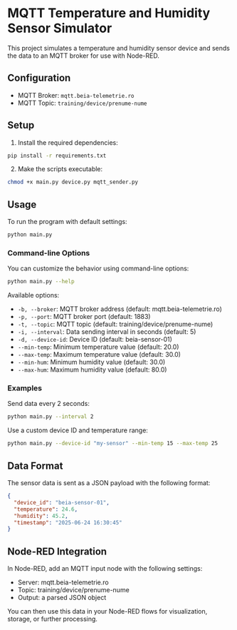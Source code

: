 # MQTT Temperature and Humidity Sensor Simulator

This project simulates a temperature and humidity sensor device and sends the data to an MQTT broker for use with Node-RED.

## Configuration

- MQTT Broker: `mqtt.beia-telemetrie.ro`
- MQTT Topic: `training/device/prenume-nume`

## Setup

1. Install the required dependencies:

```bash
pip install -r requirements.txt
```

2. Make the scripts executable:

```bash
chmod +x main.py device.py mqtt_sender.py
```

## Usage

To run the program with default settings:

```bash
python main.py
```

### Command-line Options

You can customize the behavior using command-line options:

```bash
python main.py --help
```

Available options:

- `-b, --broker`: MQTT broker address (default: mqtt.beia-telemetrie.ro)
- `-p, --port`: MQTT broker port (default: 1883)
- `-t, --topic`: MQTT topic (default: training/device/prenume-nume)
- `-i, --interval`: Data sending interval in seconds (default: 5)
- `-d, --device-id`: Device ID (default: beia-sensor-01)
- `--min-temp`: Minimum temperature value (default: 20.0)
- `--max-temp`: Maximum temperature value (default: 30.0)
- `--min-hum`: Minimum humidity value (default: 30.0)
- `--max-hum`: Maximum humidity value (default: 80.0)

### Examples

Send data every 2 seconds:

```bash
python main.py --interval 2
```

Use a custom device ID and temperature range:

```bash
python main.py --device-id "my-sensor" --min-temp 15 --max-temp 25
```

## Data Format

The sensor data is sent as a JSON payload with the following format:

```json
{
  "device_id": "beia-sensor-01",
  "temperature": 24.6,
  "humidity": 45.2,
  "timestamp": "2025-06-24 16:30:45"
}
```

## Node-RED Integration

In Node-RED, add an MQTT input node with the following settings:

- Server: mqtt.beia-telemetrie.ro
- Topic: training/device/prenume-nume
- Output: a parsed JSON object

You can then use this data in your Node-RED flows for visualization, storage, or further processing.
